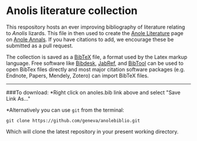 # Anolis literature collection
This respository hosts an ever improving bibliography of literature relating to _Anolis_ lizards. This file in then used to create the [Anole Literature](http://crescatscientia.com/anolis-literature/) page on [Anole Annals](http://www.anoleannals.org). If you have citations to add, we encourage these be submitted as a pull request.

The collection is saved as a [BibTeX](http://www.bibtex.org) file, a format used by the Latex markup language. Free software like [Bibdesk](http://www.bibdesk.org), [JabRef](http://www.jabref.org/), and [BibTool](http://www.gerd-neugebauer.de/software/TeX/BibTool/en/) can be used to open BibTex files directly and most major citation software packages (e.g. Endnote, Papers, Mendely, Zotero) can import BibTeX files.

---
###To download:
*Right click on anoles.bib link above and select "Save Link As..." 

*Alternatively you can use `git` from the terminal:

```git clone https://github.com/geneva/anolebiblio.git```

Which will clone the latest repository in your present working directory.


